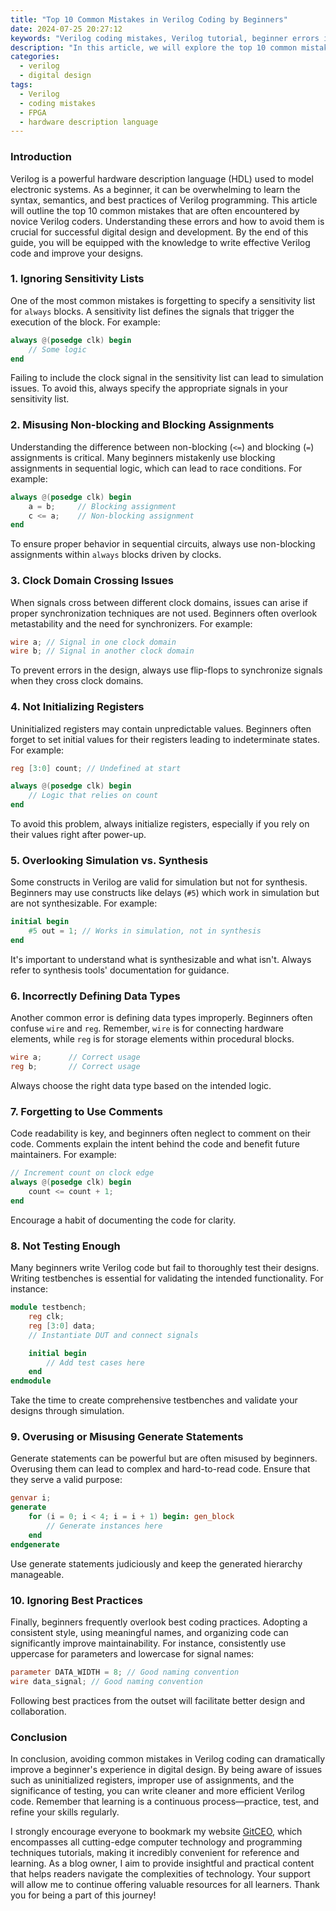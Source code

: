 ```yaml
---
title: "Top 10 Common Mistakes in Verilog Coding by Beginners"
date: 2024-07-25 20:27:12
keywords: "Verilog coding mistakes, Verilog tutorial, beginner errors in Verilog, FPGA programming, hardware description language pitfalls"
description: "In this article, we will explore the top 10 common mistakes that beginners make when coding in Verilog. Understanding these pitfalls is essential for anyone starting their journey in digital design and hardware description languages. We will provide detailed explanations and code examples for each mistake, ensuring a comprehensive learning experience. Learn how to avoid these errors, enhance your Verilog programming skills, and improve your project outcomes. Follow this guide to become proficient in Verilog coding and navigate the common challenges faced by new developers."
categories:
  - verilog
  - digital design
tags:
  - Verilog
  - coding mistakes
  - FPGA
  - hardware description language
---
```


### Introduction

Verilog is a powerful hardware description language (HDL) used to model electronic systems. As a beginner, it can be overwhelming to learn the syntax, semantics, and best practices of Verilog programming. This article will outline the top 10 common mistakes that are often encountered by novice Verilog coders. Understanding these errors and how to avoid them is crucial for successful digital design and development. By the end of this guide, you will be equipped with the knowledge to write effective Verilog code and improve your designs.

<!-- more -->

### 1. Ignoring Sensitivity Lists

One of the most common mistakes is forgetting to specify a sensitivity list for `always` blocks. A sensitivity list defines the signals that trigger the execution of the block. For example:

```verilog
always @(posedge clk) begin
    // Some logic
end
```

Failing to include the clock signal in the sensitivity list can lead to simulation issues. To avoid this, always specify the appropriate signals in your sensitivity list.

### 2. Misusing Non-blocking and Blocking Assignments

Understanding the difference between non-blocking (`<=`) and blocking (`=`) assignments is critical. Many beginners mistakenly use blocking assignments in sequential logic, which can lead to race conditions. For example:

```verilog
always @(posedge clk) begin
    a = b;     // Blocking assignment
    c <= a;    // Non-blocking assignment
end
```

To ensure proper behavior in sequential circuits, always use non-blocking assignments within `always` blocks driven by clocks.

### 3. Clock Domain Crossing Issues

When signals cross between different clock domains, issues can arise if proper synchronization techniques are not used. Beginners often overlook metastability and the need for synchronizers. For example:

```verilog
wire a; // Signal in one clock domain
wire b; // Signal in another clock domain
```

To prevent errors in the design, always use flip-flops to synchronize signals when they cross clock domains.

### 4. Not Initializing Registers

Uninitialized registers may contain unpredictable values. Beginners often forget to set initial values for their registers leading to indeterminate states. For example:

```verilog
reg [3:0] count; // Undefined at start

always @(posedge clk) begin
    // Logic that relies on count
end
```

To avoid this problem, always initialize registers, especially if you rely on their values right after power-up.

### 5. Overlooking Simulation vs. Synthesis

Some constructs in Verilog are valid for simulation but not for synthesis. Beginners may use constructs like delays (`#5`) which work in simulation but are not synthesizable. For example:

```verilog
initial begin
    #5 out = 1; // Works in simulation, not in synthesis
end
```

It's important to understand what is synthesizable and what isn't. Always refer to synthesis tools' documentation for guidance.

### 6. Incorrectly Defining Data Types

Another common error is defining data types improperly. Beginners often confuse `wire` and `reg`. Remember, `wire` is for connecting hardware elements, while `reg` is for storage elements within procedural blocks.

```verilog
wire a;      // Correct usage
reg b;       // Correct usage
```

Always choose the right data type based on the intended logic.

### 7. Forgetting to Use Comments

Code readability is key, and beginners often neglect to comment on their code. Comments explain the intent behind the code and benefit future maintainers. For example:

```verilog
// Increment count on clock edge
always @(posedge clk) begin
    count <= count + 1; 
end
```

Encourage a habit of documenting the code for clarity.

### 8. Not Testing Enough

Many beginners write Verilog code but fail to thoroughly test their designs. Writing testbenches is essential for validating the intended functionality. For instance:

```verilog
module testbench;
    reg clk;
    reg [3:0] data;
    // Instantiate DUT and connect signals

    initial begin
        // Add test cases here
    end
endmodule
```

Take the time to create comprehensive testbenches and validate your designs through simulation.

### 9. Overusing or Misusing Generate Statements

Generate statements can be powerful but are often misused by beginners. Overusing them can lead to complex and hard-to-read code. Ensure that they serve a valid purpose:

```verilog
genvar i;
generate
    for (i = 0; i < 4; i = i + 1) begin: gen_block
        // Generate instances here
    end
endgenerate
```

Use generate statements judiciously and keep the generated hierarchy manageable.

### 10. Ignoring Best Practices 

Finally, beginners frequently overlook best coding practices. Adopting a consistent style, using meaningful names, and organizing code can significantly improve maintainability. For instance, consistently use uppercase for parameters and lowercase for signal names:

```verilog
parameter DATA_WIDTH = 8; // Good naming convention
wire data_signal; // Good naming convention
```

Following best practices from the outset will facilitate better design and collaboration.

### Conclusion

In conclusion, avoiding common mistakes in Verilog coding can dramatically improve a beginner's experience in digital design. By being aware of issues such as uninitialized registers, improper use of assignments, and the significance of testing, you can write cleaner and more efficient Verilog code. Remember that learning is a continuous process—practice, test, and refine your skills regularly. 

I strongly encourage everyone to bookmark my website [GitCEO](https://gitceo.com), which encompasses all cutting-edge computer technology and programming techniques tutorials, making it incredibly convenient for reference and learning. As a blog owner, I aim to provide insightful and practical content that helps readers navigate the complexities of technology. Your support will allow me to continue offering valuable resources for all learners. Thank you for being a part of this journey!